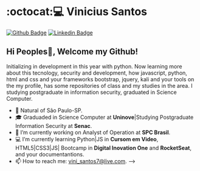 # :octocat::computer: Vinicius Santos 

[![Github Badge](https://img.shields.io/badge/-Github-000?style=flat-square&logo=Github&logoColor=white&link=https://github.com/vinisantos7)](https://github.com/vinisantos7)
[![Linkedin Badge](https://img.shields.io/badge/-LinkedIn-blue?style=flat-square&logo=Linkedin&logoColor=white&link=https://www.linkedin.com/in/vinicius-santos-12249198/)](https://www.linkedin.com/in/vinicius-santos-12249198/)

## Hi Peoples👋, Welcome my Github!

Initializing in development in this year with python.
Now learning more about this tecnology, security and development, how javascript, python, html and css and your frameworks bootstrap, jquery, kali and your tools
on the my profile, has some repositories of class and my studies in the area.
I studying postgraduate in information security, graduated in Science Computer.

- 📍 Natural of São Paulo-SP.
- 🎓 Graduaded in Science Computer at **Uninove**|Studying Postgraduate Information Security at **Senac**.
- 🔭 I’m currently working on Analyst of Operation at **SPC Brasil**.
- 💻 I’m currently learning Python|JS in **Cursom em Video**, HTML5|CSS3|JS| Bootcamp in **Digital Inovation One** and **RocketSeat**, and your documentantions.
- 📫 How to reach me: vini_santos7@live.com.
-->
